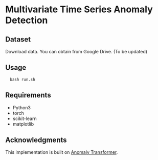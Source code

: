 # Multivariate Time Series Anomaly Detection

## Dataset
Download data. You can obtain from Google Drive. (To be updated)


## Usage
```
  bash run.sh
```

## Requirements
* Python3
* torch
* scikit-learn
* matplotlib

## Acknowledgments
This implementation is built on [Anomaly Transformer](https://github.com/thuml/Anomaly-Transformer). 
